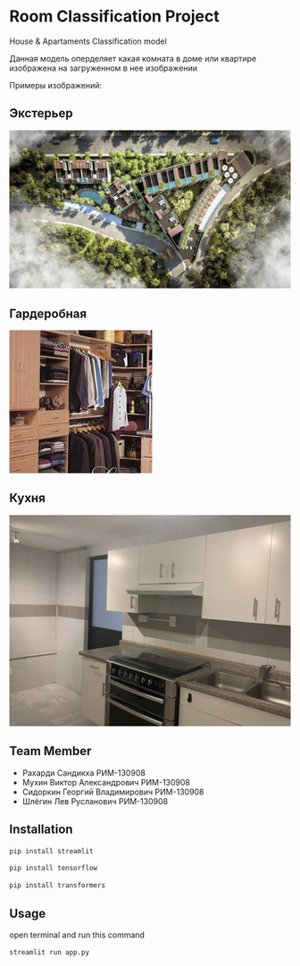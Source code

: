 # Room Classification Project

House & Apartaments Classification model

Данная модель оперделяет какая комната в доме или квартире изображена на загруженном в нее изображении

Примеры изображений:

## Экстерьер
![](/assets/exterior.jpeg)

## Гардеробная

![](/assets/closets.jpg)

## Кухня

![](/assets/kitchen.jpeg)

## Team Member
- Рахарди Сандикха РИМ-130908
- Мухин Виктор Александрович РИМ-130908
- Сидоркин Георгий Владимирович РИМ-130908
- Шлёгин Лев Русланович РИМ-130908
## Installation
```bash
pip install streamlit
```
```bash
pip install tensorflow
```
```bash
pip install transformers
```

## Usage
open terminal and run this command

```bash
streamlit run app.py
```
